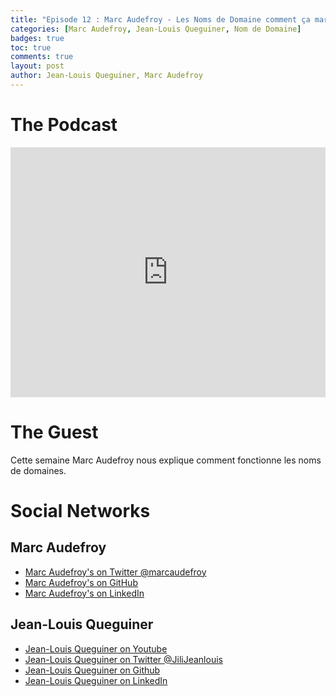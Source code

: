 ```yaml
---
title: "Episode 12 : Marc Audefroy - Les Noms de Domaine comment ça marche ?"
categories: [Marc Audefroy, Jean-Louis Queguiner, Nom de Domaine]
badges: true
toc: true
comments: true
layout: post
author: Jean-Louis Queguiner, Marc Audefroy
---
```


# The Podcast

<iframe src="https://widget.spreaker.com/player?episode_id=16721790&theme=light&autoplay=false&playlist=false&cover_image_url=https%3A%2F%2Fd3wo5wojvuv7l.cloudfront.net%2Fimages.spreaker.com%2Foriginal%2F7a3995c37bb49670550a292596744393.jpg" width="100%" height="400px" frameborder="0"></iframe>

# The Guest
Cette semaine Marc Audefroy nous explique comment fonctionne les noms de domaines.

# Social Networks

## Marc Audefroy
- [Marc Audefroy's on Twitter @marcaudefroy](https://twitter.com/marcaudefroy)
- [Marc Audefroy's on GitHub](https://github.com/marcaudefroy)
- [Marc Audefroy's on LinkedIn](https://www.linkedin.com/in/marc-audefroy-b62b9b36/)

## Jean-Louis Queguiner
- [Jean-Louis Queguiner on Youtube](https://www.youtube.com/channel/UCVso5UVvQeGAuwbksmA95iA)
- [Jean-Louis Queguiner on Twitter @JiliJeanlouis](https://twitter.com/JiliJeanlouis)
- [Jean-Louis Queguiner on Github](https://github.com/jqueguiner)
- [Jean-Louis Queguiner on LinkedIn](https://fr.linkedin.com/in/jlqueguiner)
